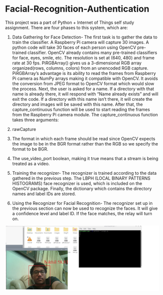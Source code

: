 # Facial-Recognition-Authentication
This project was a part of Python + Internet of Things self study assignment. 
There are four phases to this system, which are:
1. Data Gathering for Face Detection- 
The first task is to gather the data to train the classifier. A Raspberry Pi camera will capture 30 images. A python code will take 30 faces of each person using OpenCV pre-trained classifier. OpenCV already contains many pre-trained classifiers for face, eyes, smile, etc. The resolution is set at (640, 480) and frame rate at 30 fps.
PiRGBArray() gives us a 3-dimensional RGB array organized(rows, columns, colors) from an unencoded RGB capture. PiRGBArray’s advantage is its ability to read the frames from Raspberry Pi camera as NumPy arrays making it compatible with OpenCV. It avoids the conversion from JPEG format to OpenCV format which would slow the process. Next, the user is asked for a name. If a directory with that name is already there, it will respond with “Name already exists” and will exit the code. If a directory with this name isn’t there, it will create the directory and images will be saved with this name. After that, the capture_continuous function will be used to start reading the frames from the Raspberry Pi camera module.
The capture_continuous function takes three arguments:
1. rawCapture
2. The format in which each frame should be read since OpenCV expects the image to be in the BGR format rather than the RGB so we specify the format to be BGR.
3. The use_video_port boolean, making it true means that a stream is being treated as a video. 

2. Training the recognizer- The recognizer is trained according to the data gathered in the previous step. The LBPH (LOCAL BINARY PATTERNS HISTOGRAMS) face recognizer is used, which is included on the OpenCV package. Finally, the dictionary which contains the directory names and label IDs are stored.

3. Using the Recognizer for Facial Recognition- The recognizer set up in the previous section can now be used to recognize the faces. It will give a confidence level and label ID. If the face matches, the relay will turn on. 

![](images/Facial_Auth.PNG)




